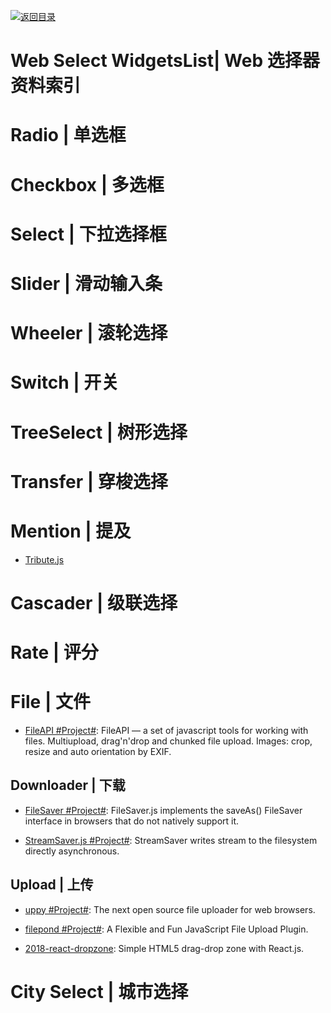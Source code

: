 [![返回目录](https://user-images.githubusercontent.com/5803001/38079637-ff0abcf0-3371-11e8-9b76-ad651620afc7.jpg)](https://github.com/wxyyxc1992/Awesome-Lists)

# Web Select WidgetsList| Web 选择器资料索引

# Radio | 单选框

# Checkbox | 多选框

# Select | 下拉选择框

# Slider | 滑动输入条

# Wheeler | 滚轮选择

# Switch | 开关

# TreeSelect | 树形选择

# Transfer | 穿梭选择

# Mention | 提及

- [Tribute.js](http://zurb.com/article/1435/tribute-js-a-new-lightweight-and-easy-to-)

# Cascader | 级联选择

# Rate | 评分

# File | 文件

- [FileAPI #Project#](https://github.com/mailru/FileAPI): FileAPI — a set of javascript tools for working with files. Multiupload, drag'n'drop and chunked file upload. Images: crop, resize and auto orientation by EXIF.

## Downloader | 下载

- [FileSaver #Project#](https://github.com/eligrey/FileSaver.js): FileSaver.js implements the saveAs() FileSaver interface in browsers that do not natively support it.

- [StreamSaver.js #Project#](https://github.com/jimmywarting/StreamSaver.js): StreamSaver writes stream to the filesystem directly asynchronous.

## Upload | 上传

- [uppy #Project#](https://parg.co/UMk): The next open source file uploader for web browsers.

* [filepond #Project#](https://github.com/pqina/filepond):
  A Flexible and Fun JavaScript File Upload Plugin.

* [2018-react-dropzone](https://github.com/react-dropzone/react-dropzone): Simple HTML5 drag-drop zone with React.js.

# City Select | 城市选择

